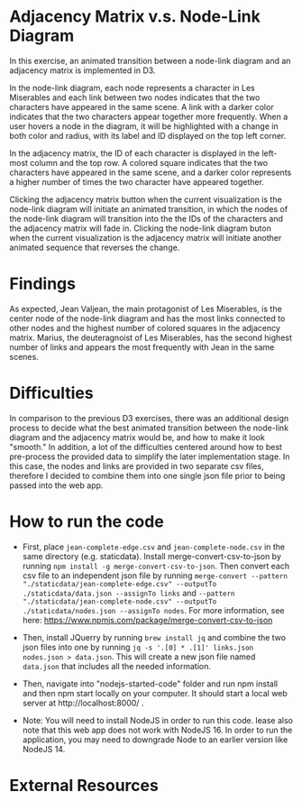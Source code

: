 # Adjacency Matrix v.s. Node-Link Diagram

In this exercise, an animated transition between a node-link diagram and an adjacency matrix is implemented in D3.

In the node-link diagram, each node represents a character in Les Miserables and each link between two nodes indicates that the two characters have appeared in the same scene. A link with a darker color indicates that the two characters appear together more frequently. When a user hovers a node in the diagram, it will be highlighted with a change in both color and radius, with its label and ID displayed on the top left corner.

In the adjacency matrix, the ID of each character is displayed in the left-most column and the top row. A colored square indicates that the two characters have appeared in the same scene, and a darker color represents a higher number of times the two character have appeared together.

Clicking the adjacency matrix button when the current visualization is the node-link diagram will initiate an animated transition, in which the nodes of the node-link diagram will transition into the the IDs of the characters and the adjacency matrix will fade in. Clicking the node-link diagram buton when the current visualization is the adjacency matrix will initiate another animated sequence that reverses the change.

# Findings

As expected, Jean Valjean, the main protagonist of Les Miserables, is the center node of the node-link diagram and has the most links connected to other nodes and the highest number of colored squares in the adjacency matrix. Marius, the deuteragnoist of Les Miserables, has the second highest number of links and appears the most frequently with Jean in the same scenes.

# Difficulties

In comparison to the previous D3 exercises, there was an additional design process to decide what the best animated transition between the node-link diagram and the adjacency matrix would be, and how to make it look "smooth." In addition, a lot of the difficulties centered around how to best pre-process the provided data to simplify the later implementation stage. In this case, the nodes and links are provided in two separate csv files, therefore I decided to combine them into one single json file prior to being passed into the web app.

# How to run the code

* First, place `jean-complete-edge.csv` and `jean-complete-node.csv` in the same directory (e.g. staticdata). Install merge-convert-csv-to-json by running `npm install -g merge-convert-csv-to-json`. Then convert each csv file to an independent json file by running `merge-convert --pattern "./staticdata/jean-complete-edge.csv" --outputTo ./staticdata/data.json --assignTo links` and `--pattern "./staticdata/jean-complete-node.csv" --outputTo ./staticdata/nodes.json --assignTo nodes`. For more information, see here: https://www.npmjs.com/package/merge-convert-csv-to-json

* Then, install JQuerry by running `brew install jq` and combine the two json files into one by running `jq -s '.[0] * .[1]' links.json nodes.json > data.json`. This will create a new json file named `data.json` that includes all the needed information.	

* Then, navigate into "nodejs-started-code" folder and run npm install and then npm start locally on your computer. It should start a local web server at http://localhost:8000/ .

* Note: You will need to install NodeJS in order to run this code. lease also note that this web app does not work with NodeJS 16. In order to run the application, you may need to downgrade Node to an earlier version like NodeJS 14.

# External Resources
